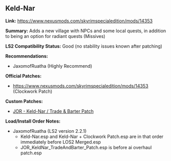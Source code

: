 ## Keld-Nar

**Link:** https://www.nexusmods.com/skyrimspecialedition/mods/14353

**Summary:** Adds a new village with NPCs and some local quests, in addition to being an option for radiant quests (Missives)

**LS2 Compatibility Status:** Good (no stability issues known after patching)

**Recommendations:** 
* JaxomofRuatha (Highly Recommend)

**Official Patches:**
* https://www.nexusmods.com/skyrimspecialedition/mods/14353 (Clockwork Patch)

**Custom Patches:**
* [JOR - Keld-Nar / Trade & Barter Patch](/custom-patches/JOR_KeldNar_TradeAndBarter_Patch.esp)

**Load/Install Order Notes:**
* JaxomofRuatha (LS2 version 2.2.1)
  * Keld-Nar.esp and Keld-Nar + Clockwork Patch.esp are in that order immediately before LOS2 Merged.esp
  * JOR_KeldNar_TradeAndBarter_Patch.esp is before ai overhaul patch.esp
